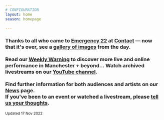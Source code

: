 ```yaml
---
# CONFIGURATION
layout: home
season: homepage

---
```

### Thanks to all who came to [Emergency 22](/current/2022-emergency) at <a href="https://contactmcr.com" target="_blank">Contact</a> — now that it's over, see a [gallery of images](/galleries/2022-emergency) from the day.<br><br>Read our <a href="https//wordofwarning.posthaven.com" target="_blank">Weekly Warning</a> to discover more live and online performance in Manchester + beyond… Watch archived livestreams on our <a href="https://youtube.com/@warnmcr" target="_blank">YouTube channel</a>.<br><br>Find further information for both audiences and artists on our [News](/news) page.<br>If you've been to an event or watched a livestream, please <a href="http://bit.ly/warnmcrfeedback" target="_blank">tell us your thoughts</a>.         
<small>Updated 17 Nov 2022</small>
